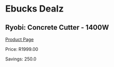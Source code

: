 
# Ebucks Dealz
## Ryobi: Concrete Cutter - 1400W
[Product Page](https://www.ebucks.com/web/shop/productSelected.do?prodId=335406227&catId=370101825)

Price: R1999.00

Savings: 250.0


	